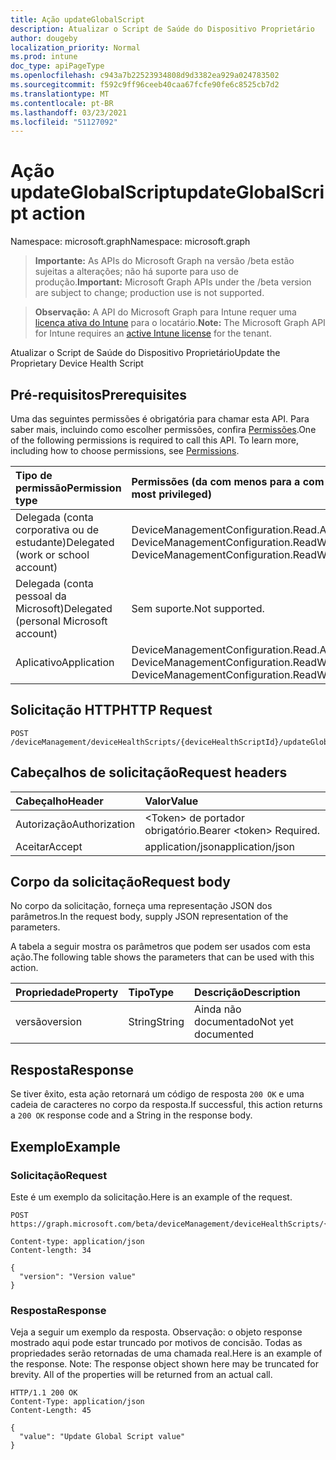 ```yaml
---
title: Ação updateGlobalScript
description: Atualizar o Script de Saúde do Dispositivo Proprietário
author: dougeby
localization_priority: Normal
ms.prod: intune
doc_type: apiPageType
ms.openlocfilehash: c943a7b22523934808d9d3382ea929a024783502
ms.sourcegitcommit: f592c9ff96ceeb40caa67fcfe90fe6c8525cb7d2
ms.translationtype: MT
ms.contentlocale: pt-BR
ms.lasthandoff: 03/23/2021
ms.locfileid: "51127092"
---
```

# <a name="updateglobalscript-action"></a><span data-ttu-id="0a3b1-103">Ação updateGlobalScript</span><span class="sxs-lookup"><span data-stu-id="0a3b1-103">updateGlobalScript action</span></span>

<span data-ttu-id="0a3b1-104">Namespace: microsoft.graph</span><span class="sxs-lookup"><span data-stu-id="0a3b1-104">Namespace: microsoft.graph</span></span>

> <span data-ttu-id="0a3b1-105">**Importante:** As APIs do Microsoft Graph na versão /beta estão sujeitas a alterações; não há suporte para uso de produção.</span><span class="sxs-lookup"><span data-stu-id="0a3b1-105">**Important:** Microsoft Graph APIs under the /beta version are subject to change; production use is not supported.</span></span>

> <span data-ttu-id="0a3b1-106">**Observação:** A API do Microsoft Graph para Intune requer uma [licença ativa do Intune](https://go.microsoft.com/fwlink/?linkid=839381) para o locatário.</span><span class="sxs-lookup"><span data-stu-id="0a3b1-106">**Note:** The Microsoft Graph API for Intune requires an [active Intune license](https://go.microsoft.com/fwlink/?linkid=839381) for the tenant.</span></span>

<span data-ttu-id="0a3b1-107">Atualizar o Script de Saúde do Dispositivo Proprietário</span><span class="sxs-lookup"><span data-stu-id="0a3b1-107">Update the Proprietary Device Health Script</span></span>

## <a name="prerequisites"></a><span data-ttu-id="0a3b1-108">Pré-requisitos</span><span class="sxs-lookup"><span data-stu-id="0a3b1-108">Prerequisites</span></span>
<span data-ttu-id="0a3b1-p101">Uma das seguintes permissões é obrigatória para chamar esta API. Para saber mais, incluindo como escolher permissões, confira [Permissões](/graph/permissions-reference).</span><span class="sxs-lookup"><span data-stu-id="0a3b1-p101">One of the following permissions is required to call this API. To learn more, including how to choose permissions, see [Permissions](/graph/permissions-reference).</span></span>

|<span data-ttu-id="0a3b1-111">Tipo de permissão</span><span class="sxs-lookup"><span data-stu-id="0a3b1-111">Permission type</span></span>|<span data-ttu-id="0a3b1-112">Permissões (da com menos para a com mais privilégios)</span><span class="sxs-lookup"><span data-stu-id="0a3b1-112">Permissions (from least to most privileged)</span></span>|
|:---|:---|
|<span data-ttu-id="0a3b1-113">Delegada (conta corporativa ou de estudante)</span><span class="sxs-lookup"><span data-stu-id="0a3b1-113">Delegated (work or school account)</span></span>|<span data-ttu-id="0a3b1-114">DeviceManagementConfiguration.Read.All, DeviceManagementConfiguration.ReadWrite.All</span><span class="sxs-lookup"><span data-stu-id="0a3b1-114">DeviceManagementConfiguration.Read.All, DeviceManagementConfiguration.ReadWrite.All</span></span>|
|<span data-ttu-id="0a3b1-115">Delegada (conta pessoal da Microsoft)</span><span class="sxs-lookup"><span data-stu-id="0a3b1-115">Delegated (personal Microsoft account)</span></span>|<span data-ttu-id="0a3b1-116">Sem suporte.</span><span class="sxs-lookup"><span data-stu-id="0a3b1-116">Not supported.</span></span>|
|<span data-ttu-id="0a3b1-117">Aplicativo</span><span class="sxs-lookup"><span data-stu-id="0a3b1-117">Application</span></span>|<span data-ttu-id="0a3b1-118">DeviceManagementConfiguration.Read.All, DeviceManagementConfiguration.ReadWrite.All</span><span class="sxs-lookup"><span data-stu-id="0a3b1-118">DeviceManagementConfiguration.Read.All, DeviceManagementConfiguration.ReadWrite.All</span></span>|

## <a name="http-request"></a><span data-ttu-id="0a3b1-119">Solicitação HTTP</span><span class="sxs-lookup"><span data-stu-id="0a3b1-119">HTTP Request</span></span>
<!-- {
  "blockType": "ignored"
}
-->
``` http
POST /deviceManagement/deviceHealthScripts/{deviceHealthScriptId}/updateGlobalScript
```

## <a name="request-headers"></a><span data-ttu-id="0a3b1-120">Cabeçalhos de solicitação</span><span class="sxs-lookup"><span data-stu-id="0a3b1-120">Request headers</span></span>
|<span data-ttu-id="0a3b1-121">Cabeçalho</span><span class="sxs-lookup"><span data-stu-id="0a3b1-121">Header</span></span>|<span data-ttu-id="0a3b1-122">Valor</span><span class="sxs-lookup"><span data-stu-id="0a3b1-122">Value</span></span>|
|:---|:---|
|<span data-ttu-id="0a3b1-123">Autorização</span><span class="sxs-lookup"><span data-stu-id="0a3b1-123">Authorization</span></span>|<span data-ttu-id="0a3b1-124">&lt;Token&gt; de portador obrigatório.</span><span class="sxs-lookup"><span data-stu-id="0a3b1-124">Bearer &lt;token&gt; Required.</span></span>|
|<span data-ttu-id="0a3b1-125">Aceitar</span><span class="sxs-lookup"><span data-stu-id="0a3b1-125">Accept</span></span>|<span data-ttu-id="0a3b1-126">application/json</span><span class="sxs-lookup"><span data-stu-id="0a3b1-126">application/json</span></span>|

## <a name="request-body"></a><span data-ttu-id="0a3b1-127">Corpo da solicitação</span><span class="sxs-lookup"><span data-stu-id="0a3b1-127">Request body</span></span>
<span data-ttu-id="0a3b1-128">No corpo da solicitação, forneça uma representação JSON dos parâmetros.</span><span class="sxs-lookup"><span data-stu-id="0a3b1-128">In the request body, supply JSON representation of the parameters.</span></span>

<span data-ttu-id="0a3b1-129">A tabela a seguir mostra os parâmetros que podem ser usados com esta ação.</span><span class="sxs-lookup"><span data-stu-id="0a3b1-129">The following table shows the parameters that can be used with this action.</span></span>

|<span data-ttu-id="0a3b1-130">Propriedade</span><span class="sxs-lookup"><span data-stu-id="0a3b1-130">Property</span></span>|<span data-ttu-id="0a3b1-131">Tipo</span><span class="sxs-lookup"><span data-stu-id="0a3b1-131">Type</span></span>|<span data-ttu-id="0a3b1-132">Descrição</span><span class="sxs-lookup"><span data-stu-id="0a3b1-132">Description</span></span>|
|:---|:---|:---|
|<span data-ttu-id="0a3b1-133">versão</span><span class="sxs-lookup"><span data-stu-id="0a3b1-133">version</span></span>|<span data-ttu-id="0a3b1-134">String</span><span class="sxs-lookup"><span data-stu-id="0a3b1-134">String</span></span>|<span data-ttu-id="0a3b1-135">Ainda não documentado</span><span class="sxs-lookup"><span data-stu-id="0a3b1-135">Not yet documented</span></span>|



## <a name="response"></a><span data-ttu-id="0a3b1-136">Resposta</span><span class="sxs-lookup"><span data-stu-id="0a3b1-136">Response</span></span>
<span data-ttu-id="0a3b1-137">Se tiver êxito, esta ação retornará um código de resposta `200 OK` e uma cadeia de caracteres no corpo da resposta.</span><span class="sxs-lookup"><span data-stu-id="0a3b1-137">If successful, this action returns a `200 OK` response code and a String in the response body.</span></span>

## <a name="example"></a><span data-ttu-id="0a3b1-138">Exemplo</span><span class="sxs-lookup"><span data-stu-id="0a3b1-138">Example</span></span>

### <a name="request"></a><span data-ttu-id="0a3b1-139">Solicitação</span><span class="sxs-lookup"><span data-stu-id="0a3b1-139">Request</span></span>
<span data-ttu-id="0a3b1-140">Este é um exemplo da solicitação.</span><span class="sxs-lookup"><span data-stu-id="0a3b1-140">Here is an example of the request.</span></span>
``` http
POST https://graph.microsoft.com/beta/deviceManagement/deviceHealthScripts/{deviceHealthScriptId}/updateGlobalScript

Content-type: application/json
Content-length: 34

{
  "version": "Version value"
}
```

### <a name="response"></a><span data-ttu-id="0a3b1-141">Resposta</span><span class="sxs-lookup"><span data-stu-id="0a3b1-141">Response</span></span>
<span data-ttu-id="0a3b1-p102">Veja a seguir um exemplo da resposta. Observação: o objeto response mostrado aqui pode estar truncado por motivos de concisão. Todas as propriedades serão retornadas de uma chamada real.</span><span class="sxs-lookup"><span data-stu-id="0a3b1-p102">Here is an example of the response. Note: The response object shown here may be truncated for brevity. All of the properties will be returned from an actual call.</span></span>
``` http
HTTP/1.1 200 OK
Content-Type: application/json
Content-Length: 45

{
  "value": "Update Global Script value"
}
```




